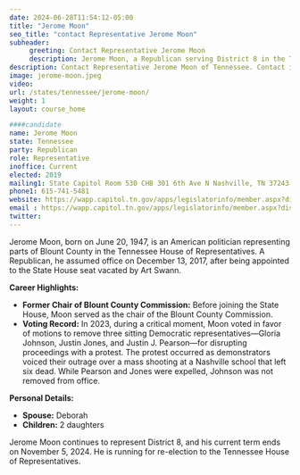 ```yaml
---
date: 2024-06-28T11:54:12-05:00
title: "Jerome Moon"
seo_title: "contact Representative Jerome Moon"
subheader:
     greeting: Contact Representative Jerome Moon
     description: Jerome Moon, a Republican serving District 8 in the Tennessee House of Representatives Jerome Moon assumed office on December 13, 2017.
description: Contact Representative Jerome Moon of Tennessee. Contact information for Jerome Moon includes email address, phone number, and mailing address.
image: jerome-moon.jpeg
video:
url: /states/tennessee/jerome-moon/
weight: 1
layout: course_home

####candidate
name: Jerome Moon
state: Tennessee
party: Republican
role: Representative
inoffice: Current
elected: 2019
mailing1: State Capitol Room 530 CHB 301 6th Ave N Nashville, TN 37243
phone1: 615-741-5481
website: https://wapp.capitol.tn.gov/apps/legislatorinfo/member.aspx?district=H8/
email : https://wapp.capitol.tn.gov/apps/legislatorinfo/member.aspx?district=H8/
twitter: 
---
```

Jerome Moon, born on June 20, 1947, is an American politician representing parts of Blount County in the Tennessee House of Representatives. A Republican, he assumed office on December 13, 2017, after being appointed to the State House seat vacated by Art Swann.

**Career Highlights:**
- **Former Chair of Blount County Commission:** Before joining the State House, Moon served as the chair of the Blount County Commission.
- **Voting Record:** In 2023, during a critical moment, Moon voted in favor of motions to remove three sitting Democratic representatives—Gloria Johnson, Justin Jones, and Justin J. Pearson—for disrupting proceedings with a protest. The protest occurred as demonstrators voiced their outrage over a mass shooting at a Nashville school that left six dead. While Pearson and Jones were expelled, Johnson was not removed from office.

**Personal Details:**
- **Spouse:** Deborah
- **Children:** 2 daughters

Jerome Moon continues to represent District 8, and his current term ends on November 5, 2024. He is running for re-election to the Tennessee House of Representatives.
